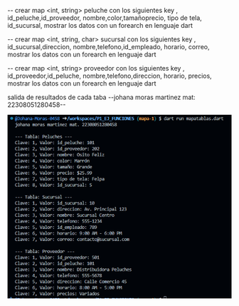 -- crear map <int, string> peluche con los siguientes key , id_peluche,id_proveedor, nombre,color,tamañoprecio, tipo de tela, id_sucursal, mostrar los datos con un forearch en lenguaje dart 

-- crear map <int, string, char> sucursal con los siguientes key , id_sucursal,direccion, nombre,telefono,id_empleado, horario, correo, mostrar los datos con un forearch en lenguaje dart

-- crear map <int, string> proveedor con los siguientes key , id_proveedor,id_peluche, nombre,telefono,direccion, horario, precios, mostrar los datos con un forearch en lenguaje dart

salida de resultados de cada taba  --johana moras martinez mat: 22308051280458--

![alt text](imagen-6.png)

